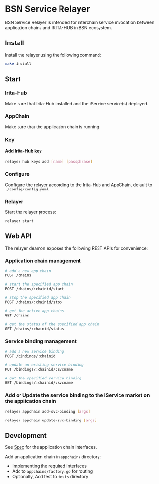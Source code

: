 # BSN Service Relayer

BSN Service Relayer is intended for interchain service invocation between application chains and IRITA-HUB in BSN ecosystem.

## Install

Install the relayer using the following command:

```bash
make install
```

## Start

### Irita-Hub

Make sure that Irita-Hub installed and the iService service(s) deployed.

### AppChain

Make sure that the application chain is running

### Key

#### Add Irita-Hub key

```bash
relayer hub keys add [name] [passphrase]
```

### Configure

Configure the relayer according to the Irita-Hub and AppChain, default to `./config/config.yaml`

### Relayer

Start the relayer process:

```bash
relayer start
```

## Web API

The relayer deamon exposes the following REST APIs for convenience:

### Application chain management

```bash
# add a new app chain
POST /chains

# start the specified app chain
POST /chains/:chainid/start

# stop the specified app chain
POST /chains/:chainid/stop

# get the active app chains
GET /chains

# get the status of the specified app chain
GET /chains/:chainid/status
```

### Service binding management

```bash
# add a new service binding
POST /bindings/:chainid

# update an existing service binding
PUT /bindings/:chainid/:svcname

# get the specified service binding
GET /bindings/:chainid/:svcname
```

### Add or Update the service binding to the iService market on the application chain

```bash
relayer appchain add-svc-binding [args]
```

```bash
relayer appchain update-svc-binding [args]
```

## Development

See [Spec](./spec/design.md) for the application chain interfaces.

Add an application chain in `appchains` directory:

- Implementing the required interfaces
- Add to `appchains/factory.go` for routing
- Optionally, Add test to `tests` directory
